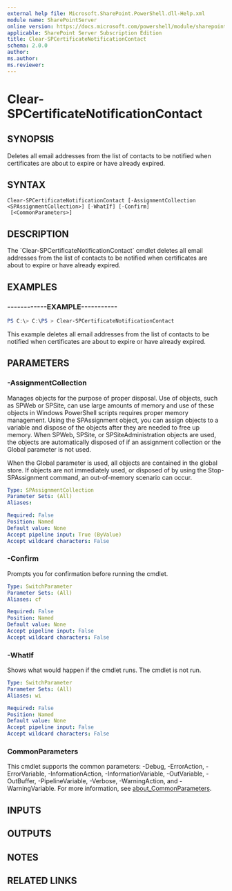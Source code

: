 ```yaml
---
external help file: Microsoft.SharePoint.PowerShell.dll-Help.xml
module name: SharePointServer
online version: https://docs.microsoft.com/powershell/module/sharepoint-server/clear-spcertificatenotificationcontact
applicable: SharePoint Server Subscription Edition
title: Clear-SPCertificateNotificationContact
schema: 2.0.0
author:
ms.author:
ms.reviewer:
---
```


# Clear-SPCertificateNotificationContact

## SYNOPSIS
Deletes all email addresses from the list of contacts to be notified when certificates are about to expire or have already expired.

## SYNTAX

```
Clear-SPCertificateNotificationContact [-AssignmentCollection <SPAssignmentCollection>] [-WhatIf] [-Confirm]
 [<CommonParameters>]
```

## DESCRIPTION
The \`Clear-SPCertificateNotificationContact\` cmdlet deletes all email addresses from the list of contacts to be notified when certificates are about to expire or have already expired.

## EXAMPLES

### ------------EXAMPLE-----------
```powershell
PS C:\> C:\PS > Clear-SPCertificateNotificationContact
```

This example deletes all email addresses from the list of contacts to be notified when certificates are about to expire or have already expired.

## PARAMETERS

### -AssignmentCollection
Manages objects for the purpose of proper disposal.
Use of objects, such as SPWeb or SPSite, can use large amounts of memory and use of these objects in Windows PowerShell scripts requires proper memory management.
Using the SPAssignment object, you can assign objects to a variable and dispose of the objects after they are needed to free up memory.
When SPWeb, SPSite, or SPSiteAdministration objects are used, the objects are automatically disposed of if an assignment collection or the Global parameter is not used.

When the Global parameter is used, all objects are contained in the global store.
If objects are not immediately used, or disposed of by using the Stop-SPAssignment command, an out-of-memory scenario can occur.

```yaml
Type: SPAssignmentCollection
Parameter Sets: (All)
Aliases:

Required: False
Position: Named
Default value: None
Accept pipeline input: True (ByValue)
Accept wildcard characters: False
```

### -Confirm
Prompts you for confirmation before running the cmdlet.

```yaml
Type: SwitchParameter
Parameter Sets: (All)
Aliases: cf

Required: False
Position: Named
Default value: None
Accept pipeline input: False
Accept wildcard characters: False
```

### -WhatIf
Shows what would happen if the cmdlet runs.
The cmdlet is not run.

```yaml
Type: SwitchParameter
Parameter Sets: (All)
Aliases: wi

Required: False
Position: Named
Default value: None
Accept pipeline input: False
Accept wildcard characters: False
```

### CommonParameters
This cmdlet supports the common parameters: -Debug, -ErrorAction, -ErrorVariable, -InformationAction, -InformationVariable, -OutVariable, -OutBuffer, -PipelineVariable, -Verbose, -WarningAction, and -WarningVariable. For more information, see [about_CommonParameters](http://go.microsoft.com/fwlink/?LinkID=113216).

## INPUTS

## OUTPUTS

## NOTES

## RELATED LINKS

